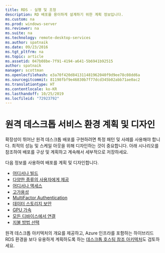 ```yaml
---
title: RDS - 실행 및 조정
description: RD 배포를 용이하게 설계하기 위한 계획 정보입니다.
ms.custom: na
ms.prod: windows-server
ms.reviewer: na
ms.suite: na
ms.technology: remote-desktop-services
ms.author: spatnaik
ms.date: 09/23/2016
ms.tgt_pltfrm: na
ms.topic: article
ms.assetid: 047b08be-7f91-4194-a641-5b6941b92515
author: spatnaik
manager: scottman
ms.openlocfilehash: e3a70f420d841311481962040f9d9ee78c08dd6a
ms.sourcegitcommit: 81198fbf9e46830b7f77dcd345b02abb71ae0ac2
ms.translationtype: HT
ms.contentlocale: ko-KR
ms.lasthandoff: 10/25/2019
ms.locfileid: "72923792"
---
```

# <a name="plan-and-design-your-remote-desktop-services-environment"></a>원격 데스크톱 서비스 환경 계획 및 디자인

확장성이 뛰어난 원격 데스크톱 배포를 구현하려면 특정 패턴 및 사례를 사용해야 합니다.
최적의 성능 및 스케일 아웃을 위해 디자인하는 것이 중요합니다. 아래 시나리오를 참조하여 배포를 구상 및 계획하고 계속해서 세부적으로 저장하세요.

다음 정보를 사용하여 배포를 계획 및 디자인합니다.

- [어디서나 빌드](rds-plan-build-anywhere.md)
- [다양한 종류의 사용자에게 제공](rds-plan-cater-to-users.md)
- [어디서나 액세스](rds-plan-access-from-anywhere.md)
- [고가용성](rds-plan-high-availability.md)
- [MultiFactor Authentication](rds-plan-mfa.md)
- [데이터 스토리지 보안](rds-plan-secure-data-storage.md)
- [GPU 가속](rds-graphics-virtualization.md)
- [모든 디바이스에서 연결](rds-plan-connect-from-any-device.md)
- [지불 방법 선택](rds-plan-choose-how-you-pay.md)

원격 데스크톱 아키텍처의 개요를 제공하고, Azure 인프라를 포함하는 하이브리드 RDS 환경을 보다 유용하게 계획하도록 하는 [데스크톱 호스팅 참조 아키텍처](desktop-hosting-reference-architecture.md)도 검토하세요.
